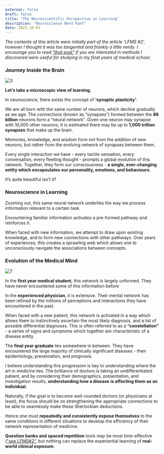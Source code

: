 ```yaml
---
external: false
draft: false
title: "The Neuroscientific Perspective on Learning"
description: "Neuroscience Nerd Rant"
date: 2023-10-03
---
```


_The contents of this article were initially part of the article ‘LFMS #2’, however I thought it was too tangential and frankly a little nerdy. I encourage you to read ["that post"](https://jzfc.netlify.app/projects/Lesson_2) if you are interested in methods I discovered were useful for studying in my final years of medical school._

### Journey Inside the Brain

![3](/images/lesson2/neuroplast.jpg)

**Let’s take a microscopic view of learning.**

In neuroscience, there exists the concept of **‘synaptic plasticity’**. 

We are all born with the same number of neurons, which decline gradually as we age. The connections (known as “synapses”) formed between the **86 billion** neurons form a “neural network”. Given one neuron may synapse with 10,000 other neurons, It is estimated there may be up to **1,000 trillion synapses** that make up the brain.

Memories, knowledge, and wisdom form not from the addition of new neurons, but rather from the evolving network of synapses between them.

Every single interaction we have - every tactile sensation, every conversation, every fleeting thought - prompts a global evolution of this network. Together, they form our consciousness - **a single, ever-changing entity which encapsulates our personality, emotions, and behaviours.**

It’s quite beautiful isn’t it?

### Neuroscience in Learning

Zooming out, this same neural network underlies the way we process information relevant to a certain task. 

Encountering familiar information activates a pre-formed pathway and reinforces it. 

When faced with new information, we attempt to draw upon existing knowledge, and to form new connections with other pathways. Over years of experiences, this creates a sprawling web which allows one to unconsciously navigate the associations between concepts. 

### Evolution of the Medical Mind

![7](/images/lesson2/7.png)

In the **first year medical student**, this network is largely unformed. They have never encountered some of this information before

In the **experienced physician**, it is extensive. Their mental network has been refined by the millions of perceptions and interactions they have encountered in the past. 

When faced with a new patient, this network is activated in a way which allows them to instinctively ascertain the most likely diagnosis, and a list of possible differential diagnoses. This is often referred to as a **“constellation”** - a series of signs and symptoms which together are characteristic of a disease entity. 

The **final year graduate** lies somewhere in between. They have encountered the large majority of clinically significant diseases - their epidemiology, presentation, and prognosis.

I believe understanding this progression is key to understanding where the art in medicine lies. The brilliance of doctors is taking an undifferentiated patient, and by considering their demographics, presentation, and investigation results, **understanding how a disease is affecting them as an individual.**

Naturally, if the goal is to become well-rounded doctors (or physicians at least), the focus should be on strengthening the appropriate connections to be able to seamlessly make these Sherlockian deductions. 

Hence one must **repeatedly and consistently expose themselves** to the same conditions in different situations to develop the efficiency of their network representation of medicine. 

**Question banks and spaced repetition** tools may be most time-effective (["see LFMS#2"](https://jzfc.netlify.app/projects/Lesson_2), but nothing can replace the experiential learning of **real-world clinical exposure**.
